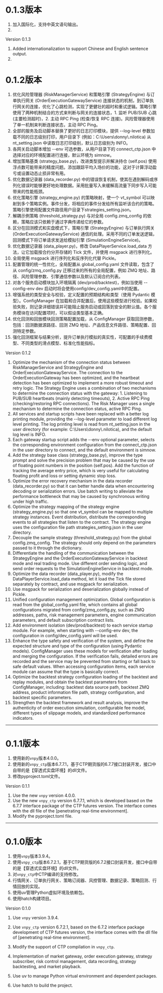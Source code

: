 # 0.1.3版本

1. 加入国际化，支持中英文语句输出。
2. 



Version 0.1.3

1. Added internationalization to support Chinese and English sentence output.
2. 



# 0.1.2版本

1. 优化风险管理器 (RiskManagerService) 和策略引擎 (StrategyEngine) 与订单执行网关 (OrderExecutionGatewayService) 连接状态的机制，到订单执行网关的连接，优化了心跳检测，实现了更健壮的超时和重试逻辑。策略引擎使用了两种机制结合的方式来判断与网关的连接状态，1. 监听 PUB/SUB 心跳 (主要检测超时)，2. 主动 RPC Ping (检查/恢复 RPC 连接)。风险管理器使用了单一机制来判断连接状态，主动 RPC Ping。
2. 全部的服务及启动脚本替换了更好的日志打印模块，提供 --log-level 参数加载不同的日志级别打印，用户目录下 (例如：C:\Users\donny\\.nilotica) 从nt_setting.json 中读取日志打印级别，默认日志级别为 INFO。
3. 各网关启动脚本增加 --env 可选参数，从用户目录下的 connect_ctp.json 中选择对应的环境配置进行连接，默认环境为 simnow。
4. 增加策略基类 (strategy_base.py)，改进类型提示并解决持仓 (self.pos) 使用浮点数可能带来的精度问题。添加跟踪平均入场价的功能，这对于计算浮动盈亏或设置动态止损非常有用。
5. 优化数据记录器 (data_recorder.py) 中的错误恢复机制，使其在遇到解码或序列化错误时能够更好地处理数据。采用批量写入来缓解高流量下同步写入可能带来的性能瓶颈。
6. 优化策略引擎 (strategy_engine.py) 的策略映射，使一个 vt_symbol 可以映射到多个策略实例。事件分发，将相应的事件分发给所有监听该合约的策略。策略引擎使用配置文件路径用户目录下strategies_setting.json。
7. 解耦示例策略 (threshold_strategy.py) 与对全局 config.zmq_config 的依赖，策略应该只依赖于通过字典传递给它的参数。
8. 区分在回测模式和实盘模式下，策略引擎 (StrategyEngine) 与订单执行网关 (OrderExecutionGatewayService) 通信的处理。采用不同的订单发送逻辑，回测模式下将订单请求发送给模拟引擎 (SimulationEngineService)。
9. 优化数据记录器 (data_player.py)，修改 DataPlayerService.load_data 方法，让它加载按合约分开存储的 Tick 文件，并使用 msgpack 进行序列化。
10. 全局使用 msgpack 进行序列化和反序列化代替 Pickle。
11. 配置管理的统一性优化，全局配置从 global_config.yaml 文件读取，包含了从 config/zmq_config.py 迁移过来的所有的全局配置，例如 ZMQ 地址、路径、风险管理参数、引擎通信参数以及默认订阅合约列表。
12. 对各个服务启动模块加入环境隔离 (dev/prod/backtest)，例如当使用 --config-env dev 启动时将会使用config/dev_config.yaml中的配置。
13. 增强系统的类型安全与校验，定义配置的预期结构和类型（使用 Pydantic 模型）。ConfigManager 在加载和合并配置后，使用这些模型进行校验。如果校验失败，则记录详细错误并可能阻止服务启动或回落到安全的默认值。各个服务模块在访问配置项时，可以假设类型基本正确。
14. 优化回测和回放模块回测策略配置加载，从 ConfigManager 获取回测参数，包括：回测数据源路径、回测 ZMQ 地址、产品信息文件路径、策略配置、回测特定参数。
15. 强化回测框架与结果分析，提升订单执行模拟的真实性，可配置的手续费模型、不同类型的滑点模型、标准化性能指标。



Version 0.1.2

1. Optimize the mechanism of the connection status between RiskManagerService and StrategyEngine and OrderExecutionGatewayService. The connection to the OrderExecutionGateway has been optimized, and the heartbeat detection has been optimized to implement a more robust timeout and retry logic. The Strategy Engine uses a combination of two mechanisms to determine the connection status with the gateway: 1. Listening to PUB/SUB heartbeats (mainly detecting timeouts), 2. Active RPC Ping (checking/restoring RPC connections). The Risk Manager uses a single mechanism to determine the connection status, active RPC Ping.
2. All services and startup scripts have been replaced with a better log printing module, providing the --log-level parameter to load different log level printing. The log printing level is read from nt_setting.json in the user directory (for example: C:\Users\donny\\.nilotica), and the default log level is INFO.
3. Each gateway startup script adds the --env optional parameter, selects the corresponding environment configuration from the connect_ctp.json in the user directory to connect, and the default environment is simnow.
4. Add the strategy base class (strategy_base.py), improve the type prompt and solve the precision problem that may be caused by the use of floating point numbers in the position (self.pos). Add the function of tracking the average entry price, which is very useful for calculating floating profit and loss or setting dynamic stop loss.
5. Optimize the error recovery mechanism in the data recorder (data_recorder.py) so that it can better handle data when encountering decoding or serialization errors. Use batch writing to alleviate the performance bottleneck that may be caused by synchronous writing under high traffic.
6. Optimize the strategy mapping of the strategy engine (strategy_engine.py) so that one vt_symbol can be mapped to multiple strategy instances. Event distribution, distribute the corresponding events to all strategies that listen to the contract. The strategy engine uses the configuration file path strategies_setting.json in the user directory.
7. Decouple the sample strategy (threshold_strategy.py) from the global config.zmq_config. The strategy should only depend on the parameters passed to it through the dictionary.
8. Differentiate the handling of the communication between the StrategyEngine and the OrderExecutionGatewayService in backtest mode and real trading mode. Use different order sending logic, and send order requests to the SimulationEngineService in backtest mode.
9. Optimize the data recorder (data_player.py), modify the DataPlayerService.load_data method, let it load the Tick file stored separately by contract, and use msgpack for serialization.
10. Use msgpack for serialization and deserialization globally instead of Pickle.
11. Unified configuration management optimization. Global configuration is read from the global_config.yaml file, which contains all global configurations migrated from config/zmq_config.py, such as ZMQ addresses, paths, risk management parameters, engine communication parameters, and default subscription contract lists.
12. Add environment isolation (dev/prod/backtest) to each service startup module. For example, when starting with --config-env dev, the configuration in config/dev_config.yaml will be used.
13. Enhance the type safety and verification of the system, and define the expected structure and type of the configuration (using Pydantic models). ConfigManager uses these models for verification after loading and merging the configuration. If the verification fails, detailed errors are recorded and the service may be prevented from starting or fall back to safe default values. When accessing configuration items, each service module can assume that the type is basically correct.
14. Optimize the backtest strategy configuration loading of the backtest and replay modules, and obtain the backtest parameters from ConfigManager, including: backtest data source path, backtest ZMQ address, product information file path, strategy configuration, and backtest specific parameters.
15. Strengthen the backtest framework and result analysis, improve the authenticity of order execution simulation, configurable fee model, different types of slippage models, and standardized performance indicators.

------

# 0.1.1版本

1. 使用新的`vnpy`版本4.0.0。
2. 使用新的`vnpy_ctp`版本6.7.7.1，基于CTP期货版的6.7.7接口封装开发，接口中自带的是【穿透式实盘环境】的dll文件。
3. 修改pyproject.toml文件。



Version 0.1.1

1. Use the new `vnpy` version 4.0.0.
2. Use the new `vnpy_ctp` version 6.7.7.1, which is developed based on the 6.7.7 interface package of the CTP futures version. The interface comes with the dll file of the [penetrating real-time environment].
3. Modify the pyproject.toml file.

------

# 0.1.0版本

1. 使用`vnpy`版本3.9.4。
2. 使用`vnpy_ctp`版本6.7.2.1，基于CTP期货版的6.7.2接口封装开发，接口中自带的是【穿透式实盘环境】的dll文件。
3. 对`vnpy_ctp`中CTP编译的支持修改。
4. 行情网关、订单执行网关、策略订阅器、风控管理、数据记录、策略回测、行情回放的实现。
5. 使用uv管理Python虚拟环境及依赖包。
6. 使用hatch构建项目。



Version 0.1.0

1. Use `vnpy` version 3.9.4.

2. Use `vnpy_ctp` version 6.7.2.1, based on the 6.7.2 interface package development of CTP futures version, the interface comes with the dll file of [penetrating real-time environment].
3. Modify the support of CTP compilation in `vnpy_ctp`.
4. Implementation of market gateway, order execution gateway, strategy subscriber, risk control management, data recording, strategy backtesting, and market playback.
5. Use uv to manage Python virtual environment and dependent packages.
6. Use hatch to build the project.



